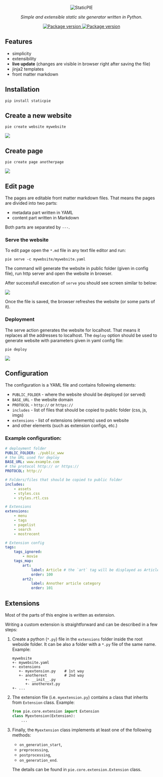 <p align="center">
    <img src="https://github.com/rsusik/staticpie/raw/master/staticpie.png" alt="StaticPIE" />
</p>
<p align="center">
    <em>Simple and extensible static site generator written in Python.</em>
</p>
<p align="center">
<a href="https://pypi.org/project/staticpie" target="_blank">
    <img src="https://img.shields.io/pypi/v/staticpie?color=%2334D058&label=pypi%20package" alt="Package version">
</a>
<a href="https://github.com/rsusik/staticpie/blob/master/LICENSE" target="_blank">
    <img src="https://img.shields.io/github/license/rsusik/staticpie" alt="Package version">
</a>
</p>

## Features
- simplicity
- extensibility
- **live update** (changes are visible in browser right after saving the file)
- jinja2 templates
- front matter markdown

## Installation
```shell
pip install staticpie
```

## Create a new website
```shell
pie create website mywebsite
```

<img src="https://github.com/rsusik/staticpie/raw/master/create_website.png" />

## Create page
```shell
pie create page anotherpage
```

<img src="https://github.com/rsusik/staticpie/raw/master/create_page.png" />

## Edit page
The pages are editable front matter markdown files.
That means the pages are divided into two parts: 
- metadata part written in YAML
- content part written in Markdown

Both parts are separated by `---`.

### Serve the website

To edit page open the `*.md` file in any text file editor and run:
```shell
pie serve -c mywebsite/mywebsite.yaml
```

The command will generate the website in public folder (given in config file), run http server and open the website in browser.

After successfull execution of `serve` you should see screen similar to below:

<img src="https://github.com/rsusik/staticpie/raw/master/serve.png" />

Once the file is saved, the browser refreshes the website (or some parts of it).

### Deployment

The serve action generates the website for localhost. That means it replaces all the addresses to localhost. The `deploy` option should be used to generate website with parameters given in yaml config file:
```shell
pie deploy 
```

<img src="https://github.com/rsusik/staticpie/raw/master/deploy.png" />

## Configuration
The configuration is a YAML file and contains following elements:
* `PUBLIC_FOLDER` - where the website should be deployed (or served)
* `BASE_URL` - the website domain
* `PROTOCOL` - `http://` or `https://`
* `includes` - list of files that should be copied to public folder (css, js, imgs)
* `extensions` - list of extensions (elements) used on website
* and other elements (such as extension configs, etc.)


### Example configuration:
```yaml
# deployment folder
PUBLIC_FOLDER: ./public_www
# the URL used for deploy
BASE_URL: www.example.com
# the protocol http:// or https://
PROTOCOL: http://

# Folders/files that should be copied to public folder
includes:
    - assets
    - styles.css
    - styles.rtl.css

# Extensions
extensions:
    - menu
    - tags
    - pagelist
    - search
    - mostrecent

# Extension config
tags:
    tags_ignored:
        - movie
    tags_map:
        art:
            label: Article # the `art` tag will be displayed as Article
            order: 100
        art2:
            label: Annother article category
            order: 101
```

## Extensions
Most of the parts of this engine is written as extension. 

Writing a custom extension is straightforward and can be described in a few steps:

1. Create a python (`*.py`) file in the `extensions` folder inside the root webside folder. It can be also a folder with a `*.py` file of the same name. Example:
    ```
    mywebsite
    +- mywebsite.yaml
    +- extensions
       +- myextension.py    # 1st way
       +- anotherext        # 2nd way
          +- __init__.py
          +- anotherext.py
    +- ...
    ```
2. The extension file (i.e. `myextension.py`) contains a class that inherits from `Extension` class. Example:
    ```python
    from pie.core.extension import Extension
    class Myextension(Extension):
        ...
    ```

3. Finally, the `Myextension` class implements at least one of the following methods:
    * `on_generation_start`,
    * `preprocessing`,
    * `postprocessing`,
    * `on_generation_end`.

    The details can be found in `pie.core.extension.Extension` class.
